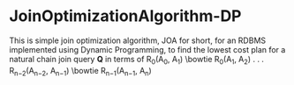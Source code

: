 # JoinOptimizationAlgorithm-DP
This is simple join optimization algorithm, JOA for short, for an RDBMS implemented using Dynamic Programming, to find the lowest cost plan for a natural chain join query **Q** in terms of R<sub>0</sub>(A<sub>0</sub>, A<sub>1</sub>) \bowtie R<sub>0</sub>(A<sub>1</sub>, A<sub>2</sub>) . . . R<sub>n−2</sub>(A<sub>n−2</sub>, A<sub>n−1</sub>) \bowtie R<sub>n−1</sub>(A<sub>n−1</sub>, A<sub>n</sub>)
